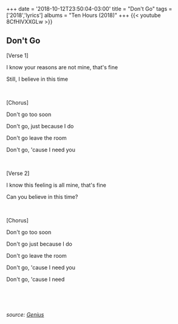 +++
date = '2018-10-12T23:50:04-03:00'
title = "Don't Go"
tags = ['2018','lyrics']
albums = "Ten Hours (2018)"
+++
{{< youtube 8CfHIVXXGLw >}}

## Don't Go

[Verse 1]

I know your reasons are not mine, that's fine

Still, I believe in this time

&nbsp;

[Chorus]

Don't go too soon

Don't go, just because I do

Don't go leave the room

Don't go, 'cause I need you


&nbsp;

[Verse 2]

I know this feeling is all mine, that's fine

Can you believe in this time?


&nbsp;

[Chorus]

Don't go too soon

Don't go just because I do

Don't go leave the room

Don't go, 'cause I need you

Don't go, 'cause I need

&nbsp;

&nbsp;

_source: [Genius](https://genius.com/artists/First-of-october)_
